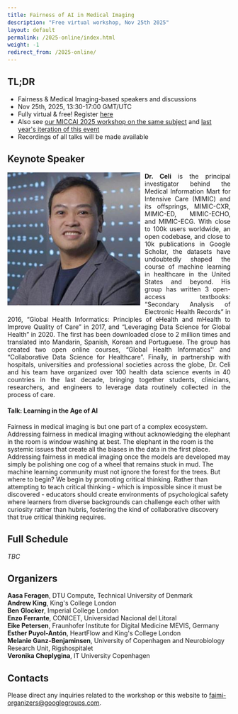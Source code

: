 ```yaml
---
title: Fairness of AI in Medical Imaging
description: "Free virtual workshop, Nov 25th 2025"
layout: default
permalink: /2025-online/index.html
weight: -1
redirect_from: /2025-online/
---
```


## TL;DR
 - Fairness & Medical Imaging-based speakers and discussions
 - Nov 25th, 2025, 13:30-17:00 GMT/UTC
 - Fully virtual & free! Register [here](https://docs.google.com/forms/d/e/1FAIpQLSczfMnYFb2Cijtx3xfnbaEFbxEaY3K0yA-Plg-jYUg1_RdmNQ/viewform?usp=dialog)
 - Also see [our MICCAI 2025 workshop on the same subject](/2025-miccai-workshop/) and [last year's iteration of this event](/2024-online/)
 - Recordings of all talks will be made available

## Keynote Speaker
<div class="clearfix">
	<img class="img2" src="/assets/speakers/Leoceli.jpg" alt="Leo Celi" width="300" style="float: left; padding:0px 10px 10px 0px">
	<p style="text-align: justify">
		<b>Dr. Celi</b> is the principal investigator behind the Medical Information Mart for Intensive Care (MIMIC) and its offsprings, MIMIC-CXR, MIMIC-ED, MIMIC-ECHO, and MIMIC-ECG. With close to 100k users worldwide, an open codebase, and close to 10k publications in Google Scholar, the datasets have undoubtedly shaped the course of machine learning in healthcare in the United States and beyond. His group has written 3 open-access textbooks: “Secondary Analysis of Electronic Health Records” in 2016, “Global Health Informatics: Principles of eHealth and mHealth to Improve Quality of Care” in 2017, and “Leveraging Data Science for Global Health” in 2020. The first has been downloaded close to 2 million times and translated into Mandarin, Spanish, Korean and Portuguese. The group has created two open online courses, “Global Health Informatics'' and “Collaborative Data Science for Healthcare”. Finally, in partnership with hospitals, universities and professional societies across the globe, Dr. Celi and his team have organized over 100 health data science events in 40 countries in the last decade, bringing together students, clinicians, researchers, and engineers to leverage data routinely collected in the process of care.
	</p>
	<h4> Talk: Learning in the Age of AI </h4>
	<p>
	Fairness in medical imaging is but one part of a complex ecosystem. Addressing fairness in medical imaging without acknowledging the elephant in the room is window washing at best. The elephant in the room is the systemic issues that create all the biases in the data in the first place. Addressing fairness in medical imaging once the models are developed may simply be polishing one cog of a wheel that remains stuck in mud. The machine learning community must not ignore the forest for the trees. But where to begin? We begin by promoting critical thinking. Rather than attempting to teach critical thinking - which is impossible since it must be discovered - educators should create environments of psychological safety where learners from diverse backgrounds can challenge each other with curiosity rather than hubris, fostering the kind of collaborative discovery that true critical thinking requires.
	</p>
</div>


## Full Schedule
*TBC*


 
## Organizers

**Aasa Feragen**, DTU Compute, Technical University of Denmark  
**Andrew King**, King's College London  
**Ben Glocker**, Imperial College London  
**Enzo Ferrante**, CONICET, Universidad Nacional del Litoral  
**Eike Petersen**, Fraunhofer Institute for Digital Medicine MEVIS, Germany  
**Esther Puyol-Antón**, HeartFlow and King's College London  
**Melanie Ganz-Benjaminsen**, University of Copenhagen and Neurobiology Research Unit, Rigshospitalet  
**Veronika Cheplygina**, IT University Copenhagen  

## Contacts

Please direct any inquiries related to the workshop or this website to <a href="mailto:faimi-organizers@googlegroups.com">faimi-organizers@googlegroups.com</a>.
